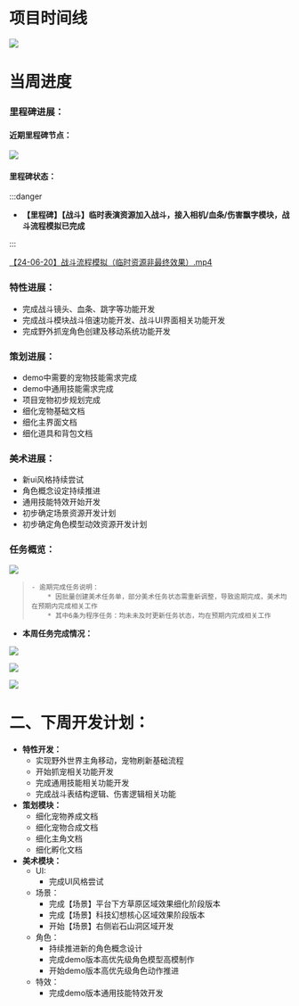 # 项目时间线
![](https://cdn.nlark.com/yuque/0/2024/png/12926950/1718348510478-cf9c4bdf-a79e-479c-a140-4f43cbbdbc6a.png)

# 当周进度
### 里程碑进展：
#### 近期里程碑节点：
![](https://cdn.nlark.com/yuque/0/2024/png/12926950/1718956720019-0b60f8b8-5b74-4243-9789-602d427e7105.png)

#### 里程碑状态：
:::danger
+ **【里程碑】【战斗】临时表演资源加入战斗，接入相机/血条/伤害飘字模块，战斗流程模拟已完成**

:::

[【24-06-20】战斗流程模拟（临时资源非最终效果）.mp4](https://snh48group.yuque.com/attachments/yuque/0/2024/mp4/12926950/1718956944595-b4c088c8-9c2d-4f11-90fb-e10c0780049e.mp4)

### 特性进展：
+ 完成战斗镜头、血条、跳字等功能开发
+ 完成战斗模块战斗倍速功能开发、战斗UI界面相关功能开发
+ 完成野外抓宠角色创建及移动系统功能开发

### 策划进展：
+ demo中需要的宠物技能需求完成
+ demo中通用技能需求完成
+ 项目宠物初步规划完成
+ 细化宠物基础文档
+ 细化主界面文档
+ 细化道具和背包文档    

### 美术进展：
+ 新ui风格持续尝试
+ 角色概念设定持续推进
+ 通用技能特效开始开发
+ 初步确定场景资源开发计划
+ 初步确定角色模型动效资源开发计划

### 任务概览：
![](https://cdn.nlark.com/yuque/0/2024/png/12926950/1718964689031-62225f05-26da-494b-9766-ab171f60cb81.png)

>     - 逾期完成任务说明：	
>         * 因批量创建美术任务单，部分美术任务状态需重新调整，导致逾期完成，美术均在预期内完成相关工作
>         * 其中6条为程序任务：均未未及时更新任务状态，均在预期内完成相关工作
>

+ **本周任务完成情况：**

![](https://cdn.nlark.com/yuque/0/2024/png/12926950/1718964714462-cd283991-da05-4a99-9306-8d5a46f0f798.png)

![](https://cdn.nlark.com/yuque/0/2024/png/12926950/1718964729120-5d765d47-d5c6-4655-916d-20da42f55f1c.png)

![](https://cdn.nlark.com/yuque/0/2024/png/12926950/1718964740755-cf4282ba-cae7-4b5f-9250-9be19bc21dcd.png)  
 

# 二、下周开发计划：
+ **特性开发：**
    - 实现野外世界主角移动，宠物刷新基础流程
    - 开始抓宠相关功能开发
    - 完成通用技能相关功能开发
    - 完成战斗表结构逻辑、伤害逻辑相关功能
+ **策划模块：**
    - 细化宠物养成文档
    - 细化宠物合成文档
    - 细化主角文档
    - 细化孵化文档  
+ **美术模块：**
    - UI:
        * 完成UI风格尝试
    - 场景：
        * 完成【场景】平台下方草原区域效果细化阶段版本
        * 完成【场景】科技幻想核心区域效果阶段版本
        * 开始【场景】右侧岩石山洞区域开发
    - 角色：
        * 持续推进新的角色概念设计
        * 完成demo版本高优先级角色模型高模制作
        * 开始demo版本高优先级角色动作推进
    - 特效：
        * 完成demo版本通用技能特效开发



